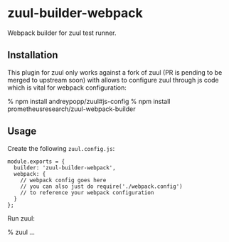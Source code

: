 # zuul-builder-webpack

Webpack builder for zuul test runner.

## Installation

This plugin for zuul only works against a fork of zuul (PR is pending to be
merged to upstream soon) with allows to configure zuul through js code which is
vital for webpack configuration:

  % npm install andreypopp/zuul#js-config
  % npm install prometheusresearch/zuul-webpack-builder

## Usage

Create the following ``zuul.config.js``:

    module.exports = {
      builder: 'zuul-builder-webpack',
      webpack: {
        // webpack config goes here
        // you can also just do require('./webpack.config')
        // to reference your webpack configuration
      }
    };

Run zuul:

  % zuul ...
